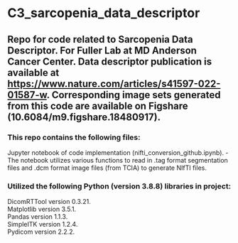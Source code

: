 # C3_sarcopenia_data_descriptor

## Repo for code related to Sarcopenia Data Descriptor. For Fuller Lab at MD Anderson Cancer Center. Data descriptor publication is available at https://www.nature.com/articles/s41597-022-01587-w. Corresponding image sets generated from this code are available on Figshare (10.6084/m9.figshare.18480917). <br>

### This repo contains the following files:
Jupyter notebook of code implementation (nifti_conversion_github.ipynb). - The notebook utilizes various functions to read in .tag format segmentation files and .dcm format image files (from TCIA) to generate NIfTI files. <br>

### Utilized the following Python (version 3.8.8) libraries in project: 
DicomRTTool version 0.3.21. <br>
Matplotlib version 3.5.1.<br>
Pandas version 1.1.3. <br>
SimpleITK version 1.2.4. <br>
Pydicom version 2.2.2. <br>
